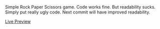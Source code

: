Simple Rock Paper Scissors game.
Code works fine. But readability sucks. Simply put really ugly code.
Next commit will have improved readability.

<a href="https://shiddeshwar.github.io/rock-paper-scissors/" target="_blank">Live Preview</a>
